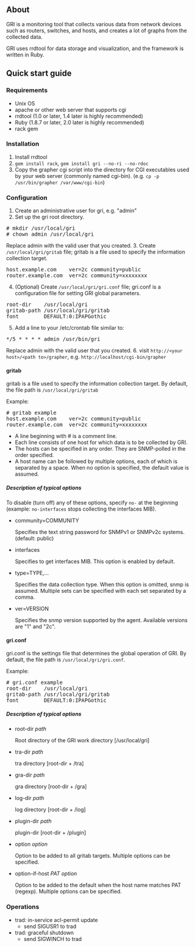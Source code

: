 ## About

GRI is a monitoring tool that collects various data from network
devices such as routers, switches, and hosts, and creates a lot of
graphs from the collected data.

GRI uses rrdtool for data storage and visualization, and the framework
is written in Ruby.

## Quick start guide

### Requirements

 * Unix OS
 * apache or other web server that supports cgi
 * rrdtool (1.0 or later, 1.4 later is highly recommended)
 * Ruby (1.8.7 or later, 2.0 later is highly recommended)
 * rack gem

### Installation

 1. Install rrdtool
 2. `gem install rack`, `gem install gri --no-ri --no-rdoc`
 3. Copy the grapher cgi script into the directory for CGI executables used by your web server (commonly named cgi-bin). (e.g. `cp -p /usr/bin/grapher /var/www/cgi-bin`)

### Configuration
 1. Create an administrative user for gri, e.g. "admin"
 2. Set up the gri root directory.
<pre>
# mkdir /usr/local/gri
# chown admin /usr/local/gri
</pre>
Replace admin with the valid user that you created.
 3. Create `/usr/local/gri/gritab` file;
gritab is a file used to specify the information collection target.
<pre>
host.example.com    ver=2c community=public
router.example.com  ver=2c community=xxxxxxxx
</pre>
 4. (Optional) Create `/usr/local/gri/gri.conf` file;
gri.conf is a configuration file for setting GRI global parameters.
<pre>
root-dir    /usr/local/gri
gritab-path /usr/local/gri/gritab
font        DEFAULT:0:IPAPGothic
</pre>
 5. Add a line to your /etc/crontab file similar to:
<pre>
*/5 * * * * admin /usr/bin/gri
</pre>
Replace admin with the valid user that you created.
 6. visit `http://<your host>/<path to>/grapher`, e.g. `http://localhost/cgi-bin/grapher`

#### gritab

gritab is a file used to specify the information collection target.
By default, the file path is `/usr/local/gri/gritab`

Example:
<pre>
# gritab example
host.example.com    ver=2c community=public
router.example.com  ver=2c community=xxxxxxxx
</pre>

 * A line beginning with # is a comment line.
 * Each line consists of one host for which data is to be collected by GRI.
 * The hosts can be specified in any order. They are SNMP-polled in the order specified.
 * A host name can be followed by multiple options, each of which is separated by a space. When no option is specified, the default value is assumed.

##### Description of typical options

To disable (turn off) any of these options, specify `no-` at the beginning (example: `no-interfaces` stops collecting the interfaces MIB).

* community=COMMUNITY

  Specifies the text string password for SNMPv1 or SNMPv2c systems. (default: public)

* interfaces

  Specifies to get interfaces MIB. This option is enabled by default.

* type=TYPE,...

  Specifies the data collection type. When this option is omitted, snmp is assumed. Multiple sets can be specified with each set separated by a comma.

* ver=VERSION

  Specifies the snmp version supported by the agent. Available versions are "1" and "2c".

#### gri.conf

gri.conf is the settings file that determines the global operation of GRI.
By default, the file path is `/usr/local/gri/gri.conf`.

Example:
<pre>
# gri.conf example
root-dir    /usr/local/gri
gritab-path /usr/local/gri/gritab
font        DEFAULT:0:IPAPGothic
</pre>

##### Description of typical options

* root-dir *path*

  Root directory of the GRI work directory [/usr/local/gri]

* tra-dir *path*

  tra directory [root-dir + /tra]

* gra-dir *path*

  gra directory [root-dir + /gra]

* log-dir *path*

  log directory [root-dir + /log]

* plugin-dir *path*

  plugin-dir [root-dir + /plugin]

* option *option*

  Option to be added to all gritab targets. Multiple options can be specified.

* option-if-host *PAT* *option*

  Option to be added to the default when the host name matches PAT (regexp). Multiple options can be specified.

### Operations

 * trad: in-service acl-permit update
   * send SIGUSR1 to trad
 * trad: graceful shutdown
   * send SIGWINCH to trad

